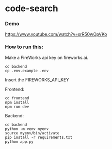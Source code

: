 # code-search

### Demo
https://www.youtube.com/watch?v=srR50wOpVKo

### How to run this:

Make a FireWorks api key on fireworks.ai.

```
cd backend
cp .env.example .env
```

Insert the FIREWORKS_API_KEY

Frontend:

```
cd frontend
npm install
npm run dev
```

Backend:
```
cd backend
python -m venv myenv
source myenv/bin/activate
pip install -r requirements.txt
python app.py
```

